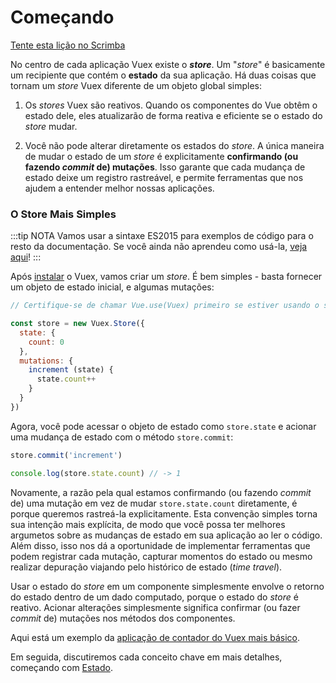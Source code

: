 # Começando

<div class="scrimba"><a href="https://scrimba.com/p/pnyzgAP/cMPa2Uk" target="_blank" rel="noopener noreferrer">Tente esta lição no Scrimba</a></div>

No centro de cada aplicação Vuex existe o **_store_**. Um "_store_" é basicamente um recipiente que contém o **estado** da sua aplicação. Há duas coisas que tornam um _store_ Vuex diferente de um objeto global simples:

1. Os _stores_ Vuex são reativos. Quando os componentes do Vue obtêm o estado dele, eles atualizarão de forma reativa e eficiente se o estado do _store_ mudar.

2. Você não pode alterar diretamente os estados do _store_. A única maneira de mudar o estado de um _store_ é explicitamente **confirmando (ou fazendo _commit_ de) mutações**. Isso garante que cada mudança de estado deixe um registro rastreável, e permite ferramentas que nos ajudem a entender melhor nossas aplicações.

### O Store Mais Simples 

:::tip NOTA
Vamos usar a sintaxe ES2015 para exemplos de código para o resto da documentação. Se você ainda não aprendeu como usá-la, [veja aqui](https://babeljs.io/docs/learn-es2015/)!
:::

Após [instalar](../installation.md) o Vuex, vamos criar um _store_. É bem simples - basta fornecer um objeto de estado inicial, e algumas mutações:

``` js
// Certifique-se de chamar Vue.use(Vuex) primeiro se estiver usando o sistema de módulos

const store = new Vuex.Store({
  state: {
    count: 0
  },
  mutations: {
    increment (state) {
      state.count++
    }
  }
})
```

Agora, você pode acessar o objeto de estado como `store.state` e acionar uma mudança de estado com o método `store.commit`:

``` js
store.commit('increment')

console.log(store.state.count) // -> 1
```

Novamente, a razão pela qual estamos confirmando (ou fazendo _commit_ de) uma mutação em vez de mudar `store.state.count` diretamente, é porque queremos rastreá-la explicitamente. Esta convenção simples torna sua intenção mais explícita, de modo que você possa ter melhores argumetos sobre as mudanças de estado em sua aplicação ao ler o código. Além disso, isso nos dá a oportunidade de implementar ferramentas que podem registrar cada mutação, capturar momentos do estado ou mesmo realizar depuração viajando pelo histórico de estado (_time travel_).

Usar o estado do _store_ em um componente simplesmente envolve o retorno do estado dentro de um dado computado, porque o estado do _store_ é reativo. Acionar alterações simplesmente significa confirmar (ou fazer _commit_ de) mutações nos métodos dos componentes.

Aqui está um exemplo da [aplicação de contador do Vuex mais básico](https://jsfiddle.net/n9jmu5v7/1269/).

Em seguida, discutiremos cada conceito chave em mais detalhes, começando com [Estado](state.md).
